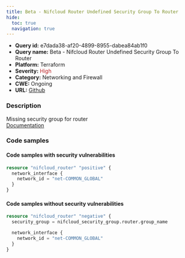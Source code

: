```yaml
---
title: Beta - Nifcloud Router Undefined Security Group To Router
hide:
  toc: true
  navigation: true
---
```


<style>
  .highlight .hll {
    background-color: #ff171742;
  }
  .md-content {
    max-width: 1100px;
    margin: 0 auto;
  }
</style>

-   **Query id:** e7dada38-af20-4899-8955-dabea84ab1f0
-   **Query name:** Beta - Nifcloud Router Undefined Security Group To Router
-   **Platform:** Terraform
-   **Severity:** <span style="color:#bb2124">High</span>
-   **Category:** Networking and Firewall
-   **CWE:** Ongoing
-   **URL:** [Github](https://github.com/DataDog/kics/tree/master/assets/queries/terraform/nifcloud/router_security_group_undefined)

### Description
Missing security group for router<br>
[Documentation](https://registry.terraform.io/providers/nifcloud/nifcloud/latest/docs/resources/router#security_group)

### Code samples
#### Code samples with security vulnerabilities
```tf title="Positive test num. 1 - tf file" hl_lines="1"
resource "nifcloud_router" "positive" {
  network_interface {
    network_id = "net-COMMON_GLOBAL"
  }
}

```


#### Code samples without security vulnerabilities
```tf title="Negative test num. 1 - tf file"
resource "nifcloud_router" "negative" {
  security_group = nifcloud_security_group.router.group_name

  network_interface {
    network_id = "net-COMMON_GLOBAL"
  }
}

```
